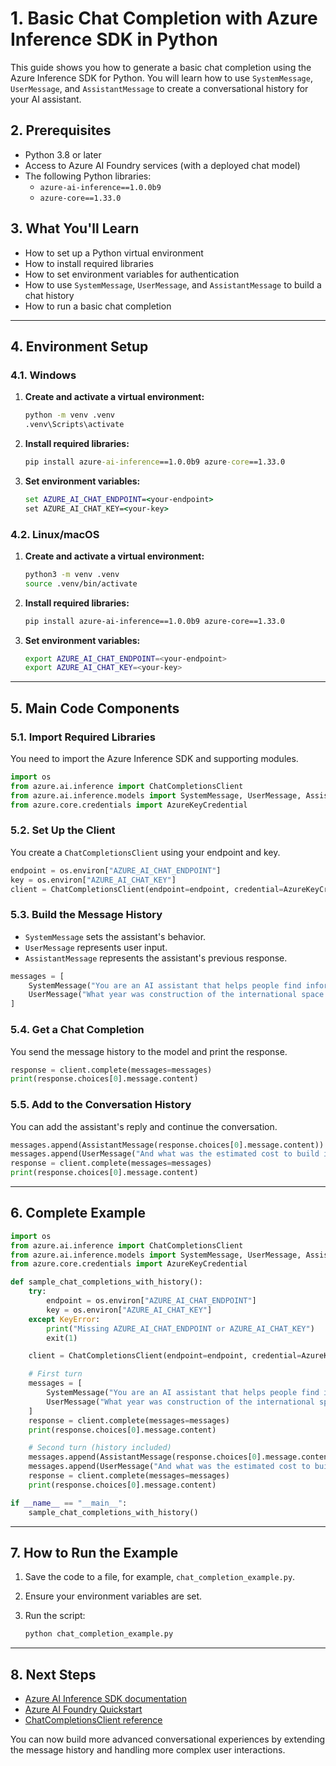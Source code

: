 # 1. Basic Chat Completion with Azure Inference SDK in Python

This guide shows you how to generate a basic chat completion using the Azure Inference SDK for Python. You will learn how to use `SystemMessage`, `UserMessage`, and `AssistantMessage` to create a conversational history for your AI assistant.

## 2. Prerequisites

- Python 3.8 or later
- Access to Azure AI Foundry services (with a deployed chat model)
- The following Python libraries:
  - `azure-ai-inference==1.0.0b9`
  - `azure-core==1.33.0`

## 3. What You'll Learn

- How to set up a Python virtual environment
- How to install required libraries
- How to set environment variables for authentication
- How to use `SystemMessage`, `UserMessage`, and `AssistantMessage` to build a chat history
- How to run a basic chat completion

---

## 4. Environment Setup

### 4.1. Windows

1. **Create and activate a virtual environment:**
   ```cmd
   python -m venv .venv
   .venv\Scripts\activate
   ```

2. **Install required libraries:**
   ```cmd
   pip install azure-ai-inference==1.0.0b9 azure-core==1.33.0
   ```

3. **Set environment variables:**
   ```cmd
   set AZURE_AI_CHAT_ENDPOINT=<your-endpoint>
   set AZURE_AI_CHAT_KEY=<your-key>
   ```

### 4.2. Linux/macOS

1. **Create and activate a virtual environment:**
   ```bash
   python3 -m venv .venv
   source .venv/bin/activate
   ```

2. **Install required libraries:**
   ```bash
   pip install azure-ai-inference==1.0.0b9 azure-core==1.33.0
   ```

3. **Set environment variables:**
   ```bash
   export AZURE_AI_CHAT_ENDPOINT=<your-endpoint>
   export AZURE_AI_CHAT_KEY=<your-key>
   ```

---

## 5. Main Code Components

### 5.1. Import Required Libraries

You need to import the Azure Inference SDK and supporting modules.

```python
import os
from azure.ai.inference import ChatCompletionsClient
from azure.ai.inference.models import SystemMessage, UserMessage, AssistantMessage
from azure.core.credentials import AzureKeyCredential
```

### 5.2. Set Up the Client

You create a `ChatCompletionsClient` using your endpoint and key.

```python
endpoint = os.environ["AZURE_AI_CHAT_ENDPOINT"]
key = os.environ["AZURE_AI_CHAT_KEY"]
client = ChatCompletionsClient(endpoint=endpoint, credential=AzureKeyCredential(key))
```

### 5.3. Build the Message History

- `SystemMessage` sets the assistant's behavior.
- `UserMessage` represents user input.
- `AssistantMessage` represents the assistant's previous response.

```python
messages = [
    SystemMessage("You are an AI assistant that helps people find information. Replies must be ≤2 sentences."),
    UserMessage("What year was construction of the international space station mostly done?")
]
```

### 5.4. Get a Chat Completion

You send the message history to the model and print the response.

```python
response = client.complete(messages=messages)
print(response.choices[0].message.content)
```

### 5.5. Add to the Conversation History

You can add the assistant's reply and continue the conversation.

```python
messages.append(AssistantMessage(response.choices[0].message.content))
messages.append(UserMessage("And what was the estimated cost to build it?"))
response = client.complete(messages=messages)
print(response.choices[0].message.content)
```

---

## 6. Complete Example

```python
import os
from azure.ai.inference import ChatCompletionsClient
from azure.ai.inference.models import SystemMessage, UserMessage, AssistantMessage
from azure.core.credentials import AzureKeyCredential

def sample_chat_completions_with_history():
    try:
        endpoint = os.environ["AZURE_AI_CHAT_ENDPOINT"]
        key = os.environ["AZURE_AI_CHAT_KEY"]
    except KeyError:
        print("Missing AZURE_AI_CHAT_ENDPOINT or AZURE_AI_CHAT_KEY")
        exit(1)

    client = ChatCompletionsClient(endpoint=endpoint, credential=AzureKeyCredential(key))

    # First turn
    messages = [
        SystemMessage("You are an AI assistant that helps people find information. Replies must be ≤2 sentences."),
        UserMessage("What year was construction of the international space station mostly done?")
    ]
    response = client.complete(messages=messages)
    print(response.choices[0].message.content)

    # Second turn (history included)
    messages.append(AssistantMessage(response.choices[0].message.content))
    messages.append(UserMessage("And what was the estimated cost to build it?"))
    response = client.complete(messages=messages)
    print(response.choices[0].message.content)

if __name__ == "__main__":
    sample_chat_completions_with_history()
```

---

## 7. How to Run the Example

1. Save the code to a file, for example, `chat_completion_example.py`.
2. Ensure your environment variables are set.
3. Run the script:

   ```bash
   python chat_completion_example.py
   ```

---

## 8. Next Steps

- [Azure AI Inference SDK documentation](https://learn.microsoft.com/azure/ai-services/foundry/)
- [Azure AI Foundry Quickstart](https://learn.microsoft.com/azure/ai-services/foundry/quickstart)
- [ChatCompletionsClient reference](https://learn.microsoft.com/python/api/overview/azure/ai-inference-readme)

You can now build more advanced conversational experiences by extending the message history and handling more complex user interactions.